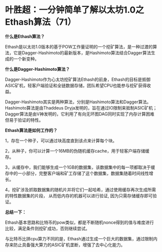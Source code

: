 # 叶胜超：一分钟简单了解以太坊1.0之Ethash算法（71）

**什么是Ethash算法？**



Ethash是以太坊1.0版本的基于POW工作量证明的一个挖矿算法，是一种过渡的算法，它是Dagger-Hashimoto的最新版本，是Hashimoto算法结合Dagger算法生成的一个新变种。



**什么是Dagger-Hashimoto算法？**



Dagger-Hashimoto作为心太坊挖矿算法Ethash的前身，Ethash的目标是抵御ASIC矿机，轻客户端验证和全链数据存储，团队希望CPU也能参与挖矿获得收益。



Dagger-Hashimoto其实是两种算法，分别是Hashimoto算法和Dagger算法。Hashimoto算法是由Thaddeus Dryja发明的，旨在通过IO限制来抵制ASIC矿机；Dagger算法是由V神发明的，它利用了有向无环图DAG同时实现了内存计算困难但易于验证的特性。





**Ethash算法是如何工作的？**



1，存在一个种子，可以通过块高度直到该点来计算每个块。



2，从种子，你可以计算一个16MB的伪随机缓存cache，用于轻客户端存储缓存。



3，从缓存中，我们能够生成一个1GB的数据集，该数据集中的每一项都取决于缓存中的一小部分，完整客户端和矿工存储了这个数据集，数据集随着时间线性增长。



4，挖矿涉及抓取数据集的随机片并将它们一起哈希，通过使用缓存再次生成所需的特性数据集的片段， 从而低内存的机器可以进行验证, 因为只需存储缓存即可验证。





**总结一下：**



Ethash基本思路和比特币的pow类似，都是不断随机nonce得到的值与难度进行比较，满足条件则挖矿成功，否则继续尝试。



与比特币比拼cpu算力不同的是，Ethash通过生成一个巨大的数据集，通过限制内存来防止具备强大算力的ASIC矿机垄断，增强了去中心化能力。
